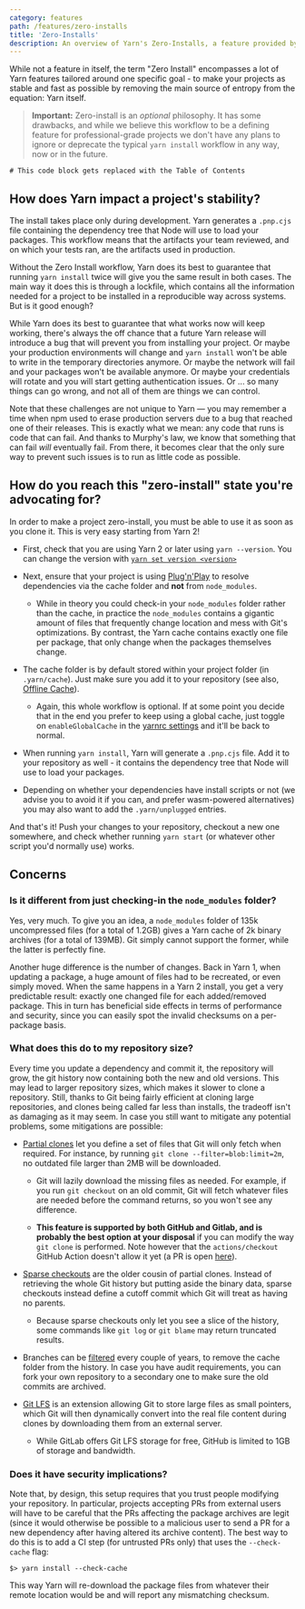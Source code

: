 ```yaml
---
category: features
path: /features/zero-installs
title: 'Zero-Installs'
description: An overview of Yarn's Zero-Installs, a feature provided by PnP which enables storing all dependencies inside the project's repository.
---
```


While not a feature in itself, the term "Zero Install" encompasses a lot of Yarn features tailored around one specific goal - to make your projects as stable and fast as possible by removing the main source of entropy from the equation: Yarn itself.

> **Important:** Zero-install is an *optional* philosophy. It has some drawbacks, and while we believe this workflow to be a defining feature for professional-grade projects we don't have any plans to ignore or deprecate the typical `yarn install` workflow in any way, now or in the future.

```toc
# This code block gets replaced with the Table of Contents
```

## How does Yarn impact a project's stability?

The install takes place only during development. Yarn generates a `.pnp.cjs` file containing the dependency tree that Node will use to load your packages. This workflow means that the artifacts your team reviewed, and on which your tests ran, are the artifacts used in production.

Without the Zero Install workflow, Yarn does its best to guarantee that running `yarn install` twice will give you the same result in both cases. The main way it does this is through a lockfile, which contains all the information needed for a project to be installed in a reproducible way across systems. But is it good enough?

While Yarn does its best to guarantee that what works now will keep working, there's always the off chance that a future Yarn release will introduce a bug that will prevent you from installing your project. Or maybe your production environments will change and `yarn install` won't be able to write in the temporary directories anymore. Or maybe the network will fail and your packages won't be available anymore. Or maybe your credentials will rotate and you will start getting authentication issues. Or ... so many things can go wrong, and not all of them are things we can control.

Note that these challenges are not unique to Yarn — you may remember a time when npm used to erase production servers due to a bug that reached one of their releases. This is exactly what we mean: any code that runs is code that can fail. And thanks to Murphy's law, we know that something that can fail *will* eventually fail. From there, it becomes clear that the only sure way to prevent such issues is to run as little code as possible.

## How do you reach this "zero-install" state you're advocating for?

In order to make a project zero-install, you must be able to use it as soon as you clone it. This is very easy starting from Yarn 2!

- First, check that you are using Yarn 2 or later using `yarn --version`. You can change the version with [`yarn set version <version>`](/cli/set/version/)

- Next, ensure that your project is using [Plug'n'Play](/features/pnp) to resolve dependencies via the cache folder and **not** from `node_modules`.

  - While in theory you could check-in your `node_modules` folder rather than the cache, in practice the `node_modules` contains a gigantic amount of files that frequently change location and mess with Git's optimizations. By contrast, the Yarn cache contains exactly one file per package, that only change when the packages themselves change.

- The cache folder is by default stored within your project folder (in `.yarn/cache`). Just make sure you add it to your repository (see also, [Offline Cache](/features/offline-cache)).

  - Again, this whole workflow is optional. If at some point you decide that in the end you prefer to keep using a global cache, just toggle on `enableGlobalCache` in the [yarnrc settings](/configuration/yarnrc#enableGlobalCache) and it'll be back to normal.

- When running `yarn install`, Yarn will generate a `.pnp.cjs` file. Add it to your repository as well - it contains the dependency tree that Node will use to load your packages.

- Depending on whether your dependencies have install scripts or not (we advise you to avoid it if you can, and prefer wasm-powered alternatives) you may also want to add the `.yarn/unplugged` entries.

And that's it! Push your changes to your repository, checkout a new one somewhere, and check whether running `yarn start` (or whatever other script you'd normally use) works.

## Concerns

### Is it different from just checking-in the `node_modules` folder?

Yes, very much. To give you an idea, a `node_modules` folder of 135k uncompressed files (for a total of 1.2GB) gives a Yarn cache of 2k binary archives (for a total of 139MB). Git simply cannot support the former, while the latter is perfectly fine.

Another huge difference is the number of changes. Back in Yarn 1, when updating a package, a huge amount of files had to be recreated, or even simply moved. When the same happens in a Yarn 2 install, you get a very predictable result: exactly one changed file for each added/removed package. This in turn has beneficial side effects in terms of performance and security, since you can easily spot the invalid checksums on a per-package basis.

### What does this do to my repository size?

Every time you update a dependency and commit it, the repository will grow, the git history now containing both the new and old versions. This may lead to larger repository sizes, which makes it slower to clone a repository. Still, thanks to Git being fairly efficient at cloning large repositories, and clones being called far less than installs, the tradeoff isn't as damaging as it may seem. In case you still want to mitigate any potential problems, some mitigations are possible:

- [Partial clones](https://docs.gitlab.com/ee/topics/git/partial_clone.html) let you define a set of files that Git will only fetch when required. For instance, by running `git clone --filter=blob:limit=2m`, no outdated file larger than 2MB will be downloaded.

    - Git will lazily download the missing files as needed. For example, if you run `git checkout` on an old commit, Git will fetch whatever files are needed before the command returns, so you won't see any difference.

    - **This feature is supported by both GitHub and Gitlab, and is probably the best option at your disposal** if you can modify the way `git clone` is performed. Note however that the `actions/checkout` GitHub Action doesn't allow it yet (a PR is open [here](https://github.com/actions/checkout/pull/680)).

- [Sparse checkouts](https://github.blog/2020-01-17-bring-your-monorepo-down-to-size-with-sparse-checkout/) are the older cousin of partial clones. Instead of retrieving the whole Git history but putting aside the binary data, sparse checkouts instead define a cutoff commit which Git will treat as having no parents.

    - Because sparse checkouts only let you see a slice of the history, some commands like `git log` or `git blame` may return truncated results.

- Branches can be [filtered](https://stackoverflow.com/questions/10067848/remove-folder-and-its-contents-from-git-githubs-history) every couple of years, to remove the cache folder from the history. In case you have audit requirements, you can fork your own repository to a secondary one to make sure the old commits are archived.

- [Git LFS](https://git-lfs.github.com/) is an extension allowing Git to store large files as small pointers, which Git will then dynamically convert into the real file content during clones by downloading them from an external server.

    - While GitLab offers Git LFS storage for free, GitHub is limited to 1GB of storage and bandwidth.

### Does it have security implications?

Note that, by design, this setup requires that you trust people modifying your repository. In particular, projects accepting PRs from external users will have to be careful that the PRs affecting the package archives are legit (since it would otherwise be possible to a malicious user to send a PR for a new dependency after having altered its archive content). The best way to do this is to add a CI step (for untrusted PRs only) that uses the `--check-cache` flag:

```
$> yarn install --check-cache
```

This way Yarn will re-download the package files from whatever their remote location would be and will report any mismatching checksum.
